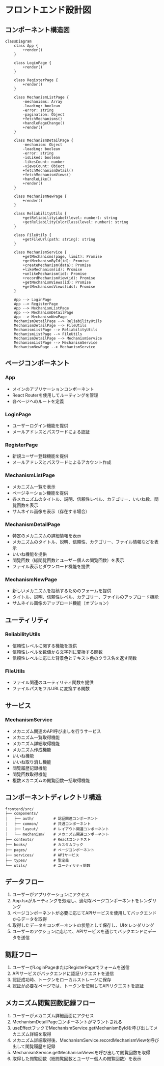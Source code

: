 # フロントエンド設計図

## コンポーネント構造図

```mermaid
classDiagram
    class App {
        +render()
    }
    
    class LoginPage {
        +render()
    }
    
    class RegisterPage {
        +render()
    }
    
    class MechanismListPage {
        -mechanisms: Array
        -loading: boolean
        -error: string
        -pagination: Object
        +fetchMechanisms()
        +handlePageChange()
        +render()
    }
    
    class MechanismDetailPage {
        -mechanism: Object
        -loading: boolean
        -error: string
        -isLiked: boolean
        -likesCount: number
        -viewsCount: Object
        +fetchMechanismDetail()
        +fetchMechanismViews()
        +handleLike()
        +render()
    }
    
    class MechanismNewPage {
        +render()
    }
    
    class ReliabilityUtils {
        +getReliabilityLabel(level: number): string
        +getReliabilityColorClass(level: number): string
    }
    
    class FileUtils {
        +getFileUrl(path: string): string
    }
    
    class MechanismService {
        +getMechanisms(page, limit): Promise
        +getMechanismById(id): Promise
        +createMechanism(data): Promise
        +likeMechanism(id): Promise
        +unlikeMechanism(id): Promise
        +recordMechanismView(id): Promise
        +getMechanismViews(id): Promise
        +getMechanismsViews(ids): Promise
    }
    
    App --> LoginPage
    App --> RegisterPage
    App --> MechanismListPage
    App --> MechanismDetailPage
    App --> MechanismNewPage
    MechanismDetailPage --> ReliabilityUtils
    MechanismDetailPage --> FileUtils
    MechanismListPage --> ReliabilityUtils
    MechanismListPage --> FileUtils
    MechanismDetailPage --> MechanismService
    MechanismListPage --> MechanismService
    MechanismNewPage --> MechanismService
```

## ページコンポーネント

### App
- メインのアプリケーションコンポーネント
- React Routerを使用してルーティングを管理
- 各ページへのルートを定義

### LoginPage
- ユーザーログイン機能を提供
- メールアドレスとパスワードによる認証

### RegisterPage
- 新規ユーザー登録機能を提供
- メールアドレスとパスワードによるアカウント作成

### MechanismListPage
- メカニズム一覧を表示
- ページネーション機能を提供
- 各メカニズムのタイトル、説明、信頼性レベル、カテゴリー、いいね数、閲覧回数を表示
- サムネイル画像を表示（存在する場合）

### MechanismDetailPage
- 特定のメカニズムの詳細情報を表示
- メカニズムのタイトル、説明、信頼性、カテゴリー、ファイル情報などを表示
- いいね機能を提供
- 閲覧回数（総閲覧回数とユーザー個人の閲覧回数）を表示
- ファイル表示とダウンロード機能を提供

### MechanismNewPage
- 新しいメカニズムを投稿するためのフォームを提供
- タイトル、説明、信頼性レベル、カテゴリー、ファイルのアップロード機能
- サムネイル画像のアップロード機能（オプション）

## ユーティリティ

### ReliabilityUtils
- 信頼性レベルに関する機能を提供
- 信頼性レベルを数値から文字列に変換する関数
- 信頼性レベルに応じた背景色とテキスト色のクラス名を返す関数

### FileUtils
- ファイル関連のユーティリティ関数を提供
- ファイルパスをフルURLに変換する関数

## サービス

### MechanismService
- メカニズム関連のAPI呼び出しを行うサービス
- メカニズム一覧取得機能
- メカニズム詳細取得機能
- メカニズム作成機能
- いいね機能
- いいね取り消し機能
- 閲覧履歴記録機能
- 閲覧回数取得機能
- 複数メカニズムの閲覧回数一括取得機能

## コンポーネントディレクトリ構造

```
frontend/src/
├── components/
│   ├── auth/         # 認証関連コンポーネント
│   ├── common/       # 共通コンポーネント
│   ├── layout/       # レイアウト関連コンポーネント
│   └── mechanism/    # メカニズム関連コンポーネント
├── contexts/         # Reactコンテキスト
├── hooks/            # カスタムフック
├── pages/            # ページコンポーネント
├── services/         # APIサービス
├── types/            # 型定義
└── utils/            # ユーティリティ関数
```

## データフロー

1. ユーザーがアプリケーションにアクセス
2. App.tsxがルーティングを処理し、適切なページコンポーネントをレンダリング
3. ページコンポーネントが必要に応じてAPIサービスを使用してバックエンドからデータを取得
4. 取得したデータをコンポーネントの状態として保存し、UIをレンダリング
5. ユーザーのアクションに応じて、APIサービスを通じてバックエンドにデータを送信

## 認証フロー

1. ユーザーがLoginPageまたはRegisterPageでフォームを送信
2. APIサービスがバックエンドに認証リクエストを送信
3. 認証成功時、トークンをローカルストレージに保存
4. 認証が必要なページでは、トークンを使用してAPIリクエストを認証

## メカニズム閲覧回数記録フロー

1. ユーザーがメカニズム詳細画面にアクセス
2. MechanismDetailPageコンポーネントがマウントされる
3. useEffectフックでMechanismService.getMechanismByIdを呼び出してメカニズム詳細を取得
4. メカニズム詳細取得後、MechanismService.recordMechanismViewを呼び出して閲覧履歴を記録
5. MechanismService.getMechanismViewsを呼び出して閲覧回数を取得
6. 取得した閲覧回数（総閲覧回数とユーザー個人の閲覧回数）を表示

